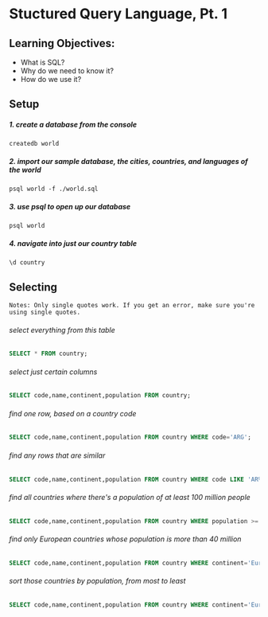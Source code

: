 # Stuctured Query Language, Pt. 1

## Learning Objectives:
- What is SQL?
- Why do we need to know it?
- How do we use it?

## Setup

##### 1. create a database from the console
``createdb world``

##### 2. import our sample database, the cities, countries, and languages of the world
``psql world -f ./world.sql``

##### 3. use psql to open up our database
``psql world``

##### 4. navigate into just our country table
``\d country``

## Selecting

    Notes: Only single quotes work. If you get an error, make sure you're using single quotes.

###### select everything from this table
```SQL
SELECT * FROM country;
```

###### select just certain columns
```SQL
SELECT code,name,continent,population FROM country;
```

###### find one row, based on a country code
```SQL
SELECT code,name,continent,population FROM country WHERE code='ARG';
```

###### find any rows that are similar
```SQL
SELECT code,name,continent,population FROM country WHERE code LIKE 'AR%';
```

###### find all countries where there's a population of at least 100 million people
```SQL
SELECT code,name,continent,population FROM country WHERE population >= 100000000;
```


###### find only European countries whose population is more than 40 million
```SQL
SELECT code,name,continent,population FROM country WHERE continent='Europe' AND population > 40000000;
```

###### sort those countries by population, from most to least
```SQL
SELECT code,name,continent,population FROM country WHERE continent='Europe' AND population > 40000000 ORDER BY population DESC;
```
